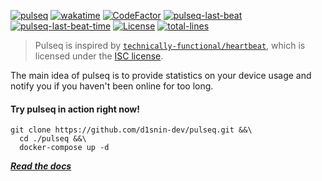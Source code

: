 [![pulseq](https://raw.githubusercontent.com/d1snin-dev/pulseq/master/img/pulseq.png?token=AQIC7VPKK6ZJDN4QN4PNPMTBQKU6W)](https://pq.d1s.uno/)
[![wakatime](https://wakatime.com/badge/user/e4446807-0aa6-4ba9-92ea-2a7632bc44c9/project/46213356-3912-4014-96a6-4aa34d768a68.svg)](https://github.com/d1snin-dev/pulseq)
[![CodeFactor](https://www.codefactor.io/repository/github/d1snin-dev/pulseq/badge)](https://www.codefactor.io/repository/github/d1snin-dev/pulseq)
[![pulseq-last-beat](https://pq.d1s.uno/api/badge/last-beat)](https://pq.d1s.uno/)
[![pulseq-last-beat-time](https://pq.d1s.uno/api/badge/last-beat-time)](https://pq.d1s.uno/)
[![License](https://img.shields.io/badge/License-BSD%203--Clause-blue.svg)](https://opensource.org/licenses/BSD-3-Clause)
[![total-lines](https://img.shields.io/tokei/lines/github/d1snin-dev/pulseq?color=orange)](https://github.com/d1snin-dev/pulseq)

> Pulseq is inspired by [`technically-functional/heartbeat`](https://github.com/technically-functional/heartbeat), which is licensed under the [ISC license](https://github.com/technically-functional/heartbeat/blob/master/LICENSE.md).

The main idea of pulseq is to provide statistics on your device usage and notify you if you haven't been online for too long.

#### Try pulseq in action right now!
```shell
git clone https://github.com/d1snin-dev/pulseq.git &&\
  cd ./pulseq &&\
  docker-compose up -d
```

[***Read the docs***](https://github.com/d1snin-dev/pulseq/wiki)
